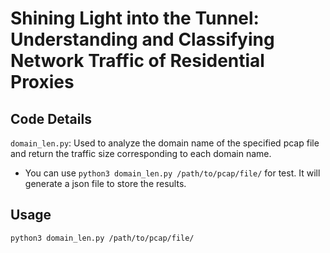 # Shining Light into the Tunnel: Understanding and Classifying Network Traffic of Residential Proxies

## Code Details

`domain_len.py`: Used to analyze the domain name of the specified pcap file and return the traffic size corresponding to each domain name.
   + You can use `python3 domain_len.py /path/to/pcap/file/` for test. It will generate a json file to store the results.


## Usage

```bash
python3 domain_len.py /path/to/pcap/file/
```


<!-- **Notes**:
+ You can get help by using `-h` option, e.g., `python3 time_machine.py -h`.
+ `config_template.yaml` should be updated, especially `provider` field.
+ `--alive_seed_file` should be provided by a file with domains you want to snapshot.
+ Option `--data_dir` is prioritized over the `data_dir` field in `config_template.yaml`.
+ You can select the step(s) you want `time_machine_pipeline.py` to do by option `--steps`. -->